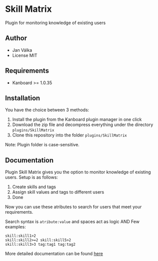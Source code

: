 Skill Matrix
==============================

Plugin for monitoring knowledge of existing users

Author
------

- Jan Válka
- License MIT

Requirements
------------

- Kanboard >= 1.0.35

Installation
------------

You have the choice between 3 methods:

1. Install the plugin from the Kanboard plugin manager in one click
2. Download the zip file and decompress everything under the directory `plugins/SkillMatrix`
3. Clone this repository into the folder `plugins/SkillMatrix`

Note: Plugin folder is case-sensitive.

Documentation
-------------

Plugin Skill Matrix gives you the option to monitor knowledge of existing users.
Setup is as follows:
1. Create skills and tags
2. Assign skill values and tags to different users
3. Done

Now you can use these atributes to search for users that meet your requirements.

Search syntax is `atribute:value` and spaces act as logic AND
Few examples:
```
skill:skill1>2
skill:skill2>=2 skill:skill5>2
skill:skill3>3 tag:tag1 tag:tag2
```
More detailed documentation can be found [here](https://github.com/ragga57/BP/blob/master/xvalka03.pdf)